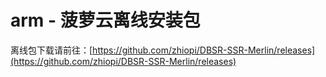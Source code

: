# arm - 菠萝云离线安装包
离线包下载请前往：[https://github.com/zhiopi/DBSR-SSR-Merlin/releases](https://github.com/zhiopi/DBSR-SSR-Merlin/releases)
